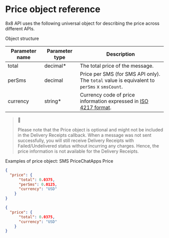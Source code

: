 # Price object reference

8x8 API uses the following universal object for describing the price across different APIs.

Object structure

| Parameter name | Parameter type | Description                                                                                                |
| --- | --- |------------------------------------------------------------------------------------------------------------|
| total | decimal\* | The total price of the message.                                                                            |
| perSms | decimal | Price per SMS (for SMS API only).<br>The `total` value is equivalent to `perSms` x `smsCount`.             |
| currency | string\* | Currency code of price information expressed in [ISO 4217 format](https://en.wikipedia.org/wiki/ISO_4217). |

> 🚧
>
> Please note that the Price object is optional and might not be included in the Delivery Receipts callback. When a message was not sent successfully, you will still receive Delivery Receipts with Failed/Undelivered status without incurring any charges. Hence, the price information is not available for the Delivery Receipts.
>
>

Examples of price object:
SMS PriceChatApps Price

```json
{
  "price": {
      "total": 0.0375,
      "perSms": 0.0125,
      "currency": "USD"
    }
}

```

```json
{
  "price": {
      "total": 0.0375,
      "currency": "USD"
    }
}

```
